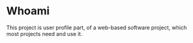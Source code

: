 # Whoami
This project is user profile part, of a web-based software project, which most projects need and use it.
